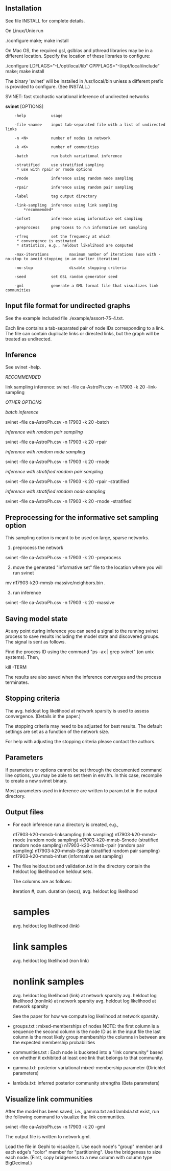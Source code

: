 Installation
------------

See file INSTALL for complete details.

On Linux/Unix run

 ./configure 
 make; make install

On Mac OS, the required gsl, gslblas and pthread libraries may be in a
different location. Specify the location of these libraries to
configure:

 ./configure LDFLAGS="-L/opt/local/lib" CPPFLAGS="-I/opt/local/include"
 make; make install

The binary 'svinet' will be installed in /usr/local/bin unless a
different prefix is provided to configure. (See INSTALL.)


SVINET: fast stochastic variational inference of undirected networks

**svinet** [OPTIONS]

        -help           usage

        -file <name>    input tab-separated file with a list of undirected links

        -n <N>          number of nodes in network

        -k <K>          number of communities

        -batch          run batch variational inference

        -stratified     use stratified sampling
         * use with rpair or rnode options

        -rnode          inference using random node sampling

        -rpair          inference using random pair sampling

        -label          tag output directory

        -link-sampling  inference using link sampling 
			*recommended*

        -infset         inference using informative set sampling

        -preprocess     preprocess to run informative set sampling

        -rfreq          set the frequency at which
         * convergence is estimated
         * statistics, e.g., heldout likelihood are computed

        -max-iterations         maximum number of iterations (use with -no-stop to avoid stopping in an earlier iteration)

        -no-stop                disable stopping criteria

        -seed           set GSL random generator seed

        -gml            generate a GML format file that visualizes link communities



Input file format for undirected graphs
---------------------------------------

See the example included file ./example/assort-75-4.txt.

Each line contains a tab-separated pair of node IDs corresponding to a
link. The file can contain duplicate links or directed links, but the
graph will be treated as undirected.

Inference
---------

See svinet -help.

*RECOMMENDED*

link sampling inference:
svinet -file ca-AstroPh.csv -n 17903 -k 20 -link-sampling

*OTHER OPTIONS*

*batch inference*

svinet -file ca-AstroPh.csv -n 17903 -k 20 -batch

*inference with random pair sampling*

svinet -file ca-AstroPh.csv -n 17903 -k 20 -rpair

*inference with random node sampling*

svinet -file ca-AstroPh.csv -n 17903 -k 20 -rnode

*inference with stratified random pair sampling*

svinet -file ca-AstroPh.csv -n 17903 -k 20 -rpair -stratified

*inference with stratified random node sampling*

svinet -file ca-AstroPh.csv -n 17903 -k 20 -rnode -stratified

Preprocessing for the informative set sampling option
-----------------------------------------------------

This sampling option is meant to be used on large, sparse networks.

1. preprocess the network

svinet -file ca-AstroPh.csv -n 17903 -k 20 -preprocess

2. move the generated "informative set" file to the location where you
   will run svinet

mv n17903-k20-mmsb-massive/neighbors.bin .

3. run inference

svinet -file ca-AstroPh.csv -n 17903 -k 20 -massive

Saving model state
------------------

At any point during inference you can send a signal to the running
svinet process to save results including the model state and
discovered groups. The signal is sent as follows. 

Find the process ID using the command "ps -ax | grep svinet" (on unix
systems). Then,

kill -TERM <process ID>

The results are also saved when the inference converges and the
process terminates.

Stopping criteria 
-----------------

The avg. heldout log likelihood at network sparsity is used to assess
convergence. (Details in the paper.)

The stopping criteria may need to be adjusted for best results. The
default settings are set as a function of the network size. 

For help with adjusting the stopping criteria please contact the
authors.

Parameters
----------

If parameters or options cannot be set through the documented command
line options, you may be able to set them in env.hh. In this case,
recompile to create a new svinet binary. 

Most parameters used in inference are written to param.txt in the
output directory.

Output files
------------

- For each inference run a directory is created, e.g., 

  n17903-k20-mmsb-linksampling (link sampling)
  n17903-k20-mmsb-rnode        (random node sampling)
  n17903-k20-mmsb-Srnode       (stratified random node sampling)
  n17903-k20-mmsb-rpair        (random pair sampling)
  n17903-k20-mmsb-Srpair       (stratified random pair sampling)
  n17903-k20-mmsb-infset       (informative set sampling)

- The files heldout.txt and validation.txt in the directory contain
  the heldout log likelihood on heldout sets.

  The columns are as follows: 

  iteration #, 
  cum. duration (secs), 
  avg. heldout log likelihood
  # samples
  avg. heldout log likelihood (link)
  # link samples
  avg. heldout log likelihood (non link)
  # nonlink samples
  avg. heldout log likelihood (link) at network sparsity
  avg. heldout log likelihood (nonlink) at network sparsity
  avg. heldout log likelihood at network sparsity 

  See the paper for how we compute log likelihood at network sparsity.

- groups.txt : mixed-memberships of nodes
  	       NOTE: the first column is a sequence
	       	     the second column is the node ID as in the input file
		     the last column is the most likely group membership
		     the columns in between are the expected
		     membership probabilities

- communities.txt : Each node is bucketed into a "link community"
  		    based on whether it exhibited at least one link
  		    that belongs to that community.

		    
- gamma.txt: posterior variational mixed-membership parameter
  	     (Dirichlet parameters)

- lambda.txt: inferred posterior community strengths (Beta parameters)


Visualize link communities
--------------------------

After the model has been saved, i.e., gamma.txt and lambda.txt exist,
run the following command to visualize the link communities.

svinet -file ca-AstroPh.csv -n 17903 -k 20 -gml

The output file is written to network.gml. 

Load the file in Gephi to visualize it. Use each node's "group" member
and each edge's "color" member for "partitioning".  Use the bridgeness
to size each node. (First, copy bridgeness to a new column with column
type BigDecimal.)
